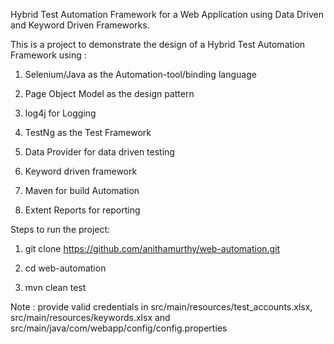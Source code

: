 Hybrid Test Automation Framework for a Web Application using Data Driven and Keyword Driven Frameworks.

This is a project to demonstrate the design of a Hybrid Test Automation Framework using :

1. Selenium/Java as the Automation-tool/binding language 

2. Page Object Model as the design pattern

3. log4j for Logging

4. TestNg as the Test Framework  

5. Data Provider for data driven testing

6. Keyword driven framework

7. Maven for build Automation

8. Extent Reports for reporting

Steps to run the project:

1. git clone https://github.com/anithamurthy/web-automation.git

2. cd web-automation

3. mvn clean test

Note : provide valid credentials in src/main/resources/test_accounts.xlsx, src/main/resources/keywords.xlsx and src/main/java/com/webapp/config/config.properties
